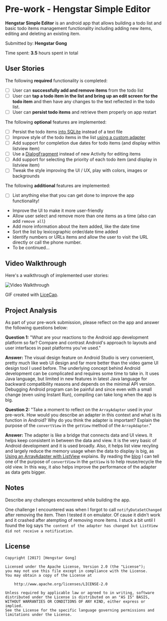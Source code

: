 # Pre-work - **Hengstar Simple Editor**

**Hengstar Simple Editor** is an android app that allows building a todo list and basic todo items management functionality including adding new items, editing and deleting an existing item.

Submitted by: **Hengstar Gong**

Time spent: **3.5** hours spent in total

## User Stories

The following **required** functionality is completed:

* [ ] User can **successfully add and remove items** from the todo list
* [ ] User can **tap a todo item in the list and bring up an edit screen for the todo item** and then have any changes to the text reflected in the todo list.
* [ ] User can **persist todo items** and retrieve them properly on app restart

The following **optional** features are implemented:

* [ ] Persist the todo items [into SQLite](http://guides.codepath.com/android/Persisting-Data-to-the-Device#sqlite) instead of a text file
* [ ] Improve style of the todo items in the list [using a custom adapter](http://guides.codepath.com/android/Using-an-ArrayAdapter-with-ListView)
* [ ] Add support for completion due dates for todo items (and display within listview item)
* [ ] Use a [DialogFragment](http://guides.codepath.com/android/Using-DialogFragment) instead of new Activity for editing items
* [ ] Add support for selecting the priority of each todo item (and display in listview item)
* [ ] Tweak the style improving the UI / UX, play with colors, images or backgrounds

The following **additional** features are implemented:

* [ ] List anything else that you can get done to improve the app functionality!
* Improve the UI to make it more user-friendly
* Allow user select and remove more than one items as a time (also can add `remove all`)
* Add more information about the item added, like the date time
* Sort the list by lexicographic order/date time added
* Identify numbers or URLs items and allow the user to visit the URL directly or call the phone number.
* To be continued...

## Video Walkthrough

Here's a walkthrough of implemented user stories:

<img src='http://i.imgur.com/QOvcOT3.gif' title='Video Walkthrough' width='' alt='Video Walkthrough' />

GIF created with [LiceCap](http://www.cockos.com/licecap/).

## Project Analysis

As part of your pre-work submission, please reflect on the app and answer the following questions below:

**Question 1:** "What are your reactions to the Android app development platform so far? Compare and contrast Android's approach to layouts and user interfaces in past platforms you've used."

**Answer:** The visual design feature on Android Studio is very convenient, pretty much like web UI design and far more better than the video game UI design tool I used before. The underlying concept behind Android development can be complicated and requires some time to take in.
  It uses Java language, but limited in new features in latest Java language for backward compatibility reasons and depends on the minimal API version. Debugging Android program can be painful and since even with a small change (even using Instant Run), compiling can take long when the app is big.   

**Question 2:** "Take a moment to reflect on the `ArrayAdapter` used in your pre-work. How would you describe an adapter in this context and what is its function in Android? Why do you think the adapter is important? Explain the purpose of the `convertView` in the `getView` method of the `ArrayAdapter`."

**Answer:** The adapter is like a bridge that connects data and UI views. It helps keep consistent in between the data and view. It is the very basic of Android development and it is used broadly. Also, it helps list view recyling and largely reduce the memory usage when the data to display is big, as [Using an ArrayAdapter with ListView](https://guides.codepath.com/android/Using-an-ArrayAdapter-with-ListView) explains.
By reading the [blog](http://android.amberfog.com/?p=296) I can tell one of the purpose of `convertView` in the `getView` is to help reuse/recycle the old view. In this way, it also helps improve the performance of the adapter as data gets bigger.

## Notes

Describe any challenges encountered while building the app.

One challenge I encountered was when I forgot to call `notifyDataSetChanged` after removing the item. Then I tested it on emulator. Of cause it didn't work and it crashed after atempting of removing more items. I stuck a bit until I found the log says `The content of the adapter has changed but ListView did not receive a notification`.

## License

    Copyright [2017] [Hengstar Gong]

    Licensed under the Apache License, Version 2.0 (the "License");
    you may not use this file except in compliance with the License.
    You may obtain a copy of the License at

        http://www.apache.org/licenses/LICENSE-2.0

    Unless required by applicable law or agreed to in writing, software
    distributed under the License is distributed on an "AS IS" BASIS,
    WITHOUT WARRANTIES OR CONDITIONS OF ANY KIND, either express or implied.
    See the License for the specific language governing permissions and
    limitations under the License.
